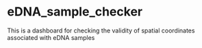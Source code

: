 # eDNA_sample_checker
This is a dashboard for checking the validity of spatial coordinates associated with eDNA samples
